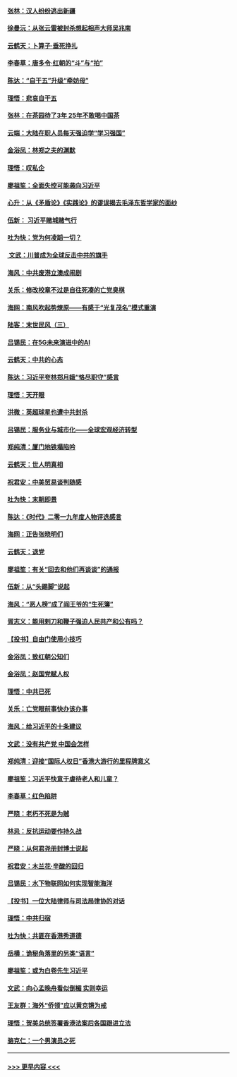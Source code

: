 #### [张林：汉人纷纷逃出新疆](../pages/nsc993/n11743530.md?t=12251044) 
#### [徐曼沅：从张云雷被封杀想起相声大师吴兆南](../pages/nsc993/n11741816.md?t=12251044) 
#### [云鹤天：卜算子‧垂死挣扎](../pages/nsc993/n11739956.md?t=12251044) 
#### [李春草：唐多令‧红朝的“斗”与“拍”](../pages/nsc993/n11739830.md?t=12251044) 
#### [陈达：“自干五”升级“牵妨母”](../pages/nsc993/n11739724.md?t=12251044) 
#### [理悟：悲哀自干五](../pages/nsc993/n11739547.md?t=12251044) 
#### [张林：在茶园待了3年 25年不敢喝中国茶](../pages/nsc993/n11739240.md?t=12251044) 
#### [云端：大陆在职人员每天强迫学“学习强国”](../pages/nsc993/n11738735.md?t=12251044) 
#### [金浴凤：林郑之夫的渊默](../pages/nsc993/n11737735.md?t=12251044) 
#### [理悟：叹私企](../pages/nsc993/n11737715.md?t=12251044) 
#### [廖祖笙：全面失控可能袭向习近平](../pages/nsc993/n11737704.md?t=12251044) 
#### [心升：从《矛盾论》《实践论》的谬误揭去毛泽东哲学家的面纱](../pages/nsc993/n11736962.md?t=12251044) 
#### [伍新： 习近平赌城赌气行](../pages/nsc993/n11736929.md?t=12251044) 
#### [吐为快：党为何凌蹈一切？](../pages/nsc993/n11736915.md?t=12251044) 
#### [ 文武：川普成为全球反击中共的旗手](../pages/nsc993/n11736882.md?t=12251044) 
#### [海风：中共废港立澳成闹剧](../pages/nsc993/n11735857.md?t=12251044) 
#### [关乐：修改校章不过是自往死凑的亡党臭棋](../pages/nsc993/n11735097.md?t=12251044) 
#### [海网：南风吹起势燎原——有感于“光复茂名”模式重演](../pages/nsc993/n11732308.md?t=12251044) 
#### [陆客：末世民风（三）](../pages/nsc993/n11732211.md?t=12251044) 
#### [吕锡民：在5G未来演进中的AI](../pages/nsc993/n11730010.md?t=12251044) 
#### [云鹤天：中共的心态](../pages/nsc993/n11729906.md?t=12251044) 
#### [陈达：习近平夸林郑月娥“恪尽职守”感言](../pages/nsc993/n11729881.md?t=12251044) 
#### [理悟：天开眼](../pages/nsc993/n11729699.md?t=12251044) 
#### [洪微：英超球星也遭中共封杀](../pages/nsc993/n11727243.md?t=12251044) 
#### [吕锡民：服务业与城市化——全球宏观经济转型](../pages/nsc993/n11725845.md?t=12251044) 
#### [郑纯清：厦门地铁塌陷吟](../pages/nsc993/n11725813.md?t=12251044) 
#### [云鹤天：世人明真相](../pages/nsc993/n11725621.md?t=12251044) 
#### [祝君安：中美贸易谈判随感](../pages/nsc993/n11725609.md?t=12251044) 
#### [吐为快：末朝即景](../pages/nsc993/n11723365.md?t=12251044) 
#### [陈达：《时代》二零一九年度人物评选感言](../pages/nsc993/n11723337.md?t=12251044) 
#### [海网：正告张晓明们](../pages/nsc993/n11723228.md?t=12251044) 
#### [云鹤天：退党](../pages/nsc993/n11723056.md?t=12251044) 
#### [廖祖笙：有关“回去和他们再谈谈”的通报](../pages/nsc993/n11722442.md?t=12251044) 
#### [伍新：从“头踢脚”说起](../pages/nsc993/n11722429.md?t=12251044) 
#### [海风：“恶人榜”成了阎王爷的“生死簿”](../pages/nsc993/n11722272.md?t=12251044) 
#### [胥志义：能用剌刀和鞭子强迫人民共产和公有吗？](../pages/nsc993/n11720569.md?t=12251044) 
#### [【投书】自由门使用小技巧](../pages/nsc993/n11720180.md?t=12251044) 
#### [金浴凤：致红朝公知们](../pages/nsc993/n11720563.md?t=12251044) 
#### [金浴凤：赵国党赋人权](../pages/nsc993/n11720533.md?t=12251044) 
#### [理悟：中共已死](../pages/nsc993/n11720233.md?t=12251044) 
#### [关乐：亡党眼前事快办该办事](../pages/nsc993/n11719160.md?t=12251044) 
#### [海风：给习近平的十条建议](../pages/nsc993/n11717616.md?t=12251044) 
#### [文武：没有共产党 中国会怎样](../pages/nsc993/n11717584.md?t=12251044) 
#### [郑纯清：迎接“国际人权日”香港大游行的里程牌意义](../pages/nsc993/n11717417.md?t=12251044) 
#### [廖祖笙：习近平快意于虐待老人和儿童？](../pages/nsc993/n11715313.md?t=12251044) 
#### [李春草：红色陷阱](../pages/nsc993/n11715029.md?t=12251044) 
#### [严晓：老朽不死是为贼](../pages/nsc993/n11712910.md?t=12251044) 
#### [林忌：反抗运动要作持久战](../pages/nsc993/n11712623.md?t=12251044) 
#### [严晓：从何君尧册封博士说起](../pages/nsc993/n11712465.md?t=12251044) 
#### [祝君安：木兰花·辛酸的回归](../pages/nsc993/n11712381.md?t=12251044) 
#### [吕锡民：水下物联网如何实现智能海洋](../pages/nsc993/n11711158.md?t=12251044) 
#### [【投书】一位大陆律师与司法局律协的对话](../pages/nsc993/n11709675.md?t=12251044) 
#### [理悟：中共归宿](../pages/nsc993/n11710059.md?t=12251044) 
#### [吐为快：共匪在香港秀道德](../pages/nsc993/n11709979.md?t=12251044) 
#### [岳横：诡秘角落里的另类“语言”](../pages/nsc993/n11709792.md?t=12251044) 
#### [廖祖笙：或为白卷先生习近平](../pages/nsc993/n11708330.md?t=12251044) 
#### [文武：向心孟晚舟看似倒楣 实则幸运](../pages/nsc993/n11708236.md?t=12251044) 
#### [王友群：海外“侨领”应以黄克锵为戒](../pages/nsc993/n11706176.md?t=12251044) 
#### [理悟：贺美总统签署香港法案后各国跟进立法](../pages/nsc993/n11706853.md?t=12251044) 
#### [骆克仁：一个男演员之死](../pages/nsc993/n11706677.md?t=12251044) 

----
#### [ >>> 更早内容 <<< ](../indexes/nsc993-earlier.md)
